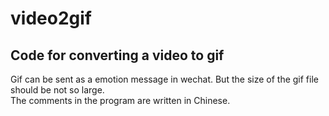 # video2gif
## Code for converting a video to gif 
Gif can be sent as a emotion message in wechat. But the size of the gif file should be not so large.  
The comments in the program are written in Chinese.
